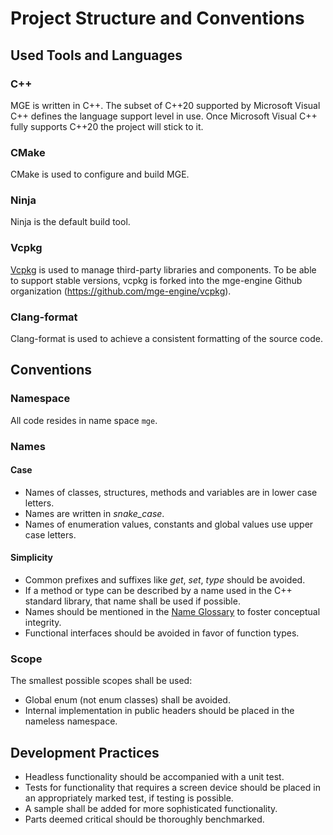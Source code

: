 # Project Structure and Conventions
## Used Tools and Languages
### C++
MGE is written in C++. The subset of C++20 supported by Microsoft Visual C++ defines the language support level in use. Once Microsoft Visual C++ fully supports C++20 the project will stick to it.
### CMake
CMake is used to configure and build MGE.
### Ninja
Ninja is the default build tool.
### Vcpkg
[Vcpkg](https://github.com/microsoft/vcpkg) is used to manage third-party libraries and components. To be able to support stable versions, vcpkg is forked into the mge-engine
Github organization (https://github.com/mge-engine/vcpkg).
### Clang-format
Clang-format is used to achieve a consistent formatting of the source code.
## Conventions
### Namespace
All code resides in name space `mge`.
### Names
#### Case
* Names of classes, structures, methods and variables are in lower case letters.
* Names are written in _snake_case_.
* Names of enumeration values, constants and global values use upper case letters.
#### Simplicity
* Common prefixes and suffixes like _get_, _set_, _type_ should be avoided.
* If a method or type can be described by a name used in the C++ standard library, that name shall be used if possible.
* Names should be mentioned in the [Name Glossary](NameGlossary.md) to foster conceptual integrity.
* Functional interfaces should be avoided in favor of function types.
### Scope
The smallest possible scopes shall be used:
* Global enum (not enum classes) shall be avoided.
* Internal implementation in public headers should be placed in the nameless namespace.

## Development Practices
* Headless functionality should be accompanied with a unit test.
* Tests for functionality that requires a screen device should be placed in an appropriately marked test, if testing is possible.
* A sample shall be added for more sophisticated functionality.
* Parts deemed critical should be thoroughly benchmarked.

